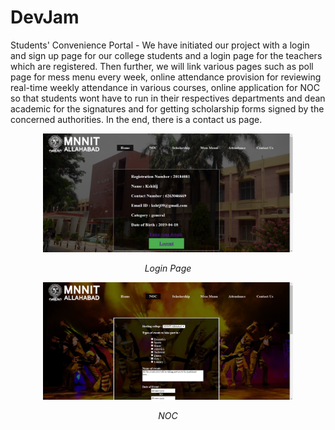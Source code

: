 # DevJam
Students' Convenience Portal - We have initiated our project with a login and sign up page for our college students and a login page for the teachers which are registered. Then further, we will link various pages such as poll page for mess menu every week, online attendance provision for reviewing real-time weekly attendance in various courses, online application for NOC so that students wont have to run in their respectives departments and dean academic for the signatures and for getting scholarship forms signed by the concerned authorities. In the end, there is a contact us page.
<p align="center">
  <img src="https://github.com/Snigdha-Sharma/DevJam/blob/master/Screenshots/LogIn.png" width="400" title="Login Page">
 </p>
 <p align="center"> <i> Login Page </i> </p>
 <p align="center">
  <img src="https://github.com/Snigdha-Sharma/DevJam/blob/master/Screenshots/NOC.png" width="400" title="Login Page">
 </p>
 <p align="center"> <i>NOC</i> </p>
 
